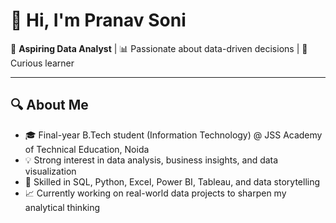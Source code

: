 # 👋 Hi, I'm Pranav Soni

🎯 **Aspiring Data Analyst** | 📊 Passionate about data-driven decisions | 🧠 Curious learner

---

## 🔍 About Me

- 🎓 Final-year B.Tech student (Information Technology) @ JSS Academy of Technical Education, Noida
- 💡 Strong interest in data analysis, business insights, and data visualization
- 🔧 Skilled in SQL, Python, Excel, Power BI, Tableau, and data storytelling
- 📈 Currently working on real-world data projects to sharpen my analytical thinking

<!---
pranavsoni95/pranavsoni95 is a ✨ special ✨ repository because its `README.md` (this file) appears on your GitHub profile.
You can click the Preview link to take a look at your changes.
--->

